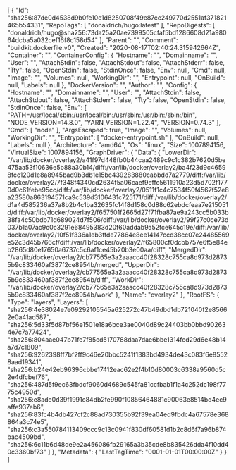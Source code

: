 [
  {
    "Id": "sha256:87de0d4538d9b0fe10e1d8250708f49e87cc249770d2551af371821465b54331",
    "RepoTags": [
      "donaldrich/hugo:latest"
    ],
    "RepoDigests": [
      "donaldrich/hugo@sha256:73da25a20ae7399505cfaf5bd1286608d21a98064dcba5a032cef16f8c158d54"
    ],
    "Parent": "",
    "Comment": "buildkit.dockerfile.v0",
    "Created": "2020-08-17T02:40:24.315942664Z",
    "Container": "",
    "ContainerConfig": {
      "Hostname": "",
      "Domainname": "",
      "User": "",
      "AttachStdin": false,
      "AttachStdout": false,
      "AttachStderr": false,
      "Tty": false,
      "OpenStdin": false,
      "StdinOnce": false,
      "Env": null,
      "Cmd": null,
      "Image": "",
      "Volumes": null,
      "WorkingDir": "",
      "Entrypoint": null,
      "OnBuild": null,
      "Labels": null
    },
    "DockerVersion": "",
    "Author": "",
    "Config": {
      "Hostname": "",
      "Domainname": "",
      "User": "",
      "AttachStdin": false,
      "AttachStdout": false,
      "AttachStderr": false,
      "Tty": false,
      "OpenStdin": false,
      "StdinOnce": false,
      "Env": [
        "PATH=/usr/local/sbin:/usr/local/bin:/usr/sbin:/usr/bin:/sbin:/bin",
        "NODE_VERSION=14.8.0",
        "YARN_VERSION=1.22.4",
        "VERSION=0.74.3"
      ],
      "Cmd": [
        "node"
      ],
      "ArgsEscaped": true,
      "Image": "",
      "Volumes": null,
      "WorkingDir": "",
      "Entrypoint": [
        "docker-entrypoint.sh"
      ],
      "OnBuild": null,
      "Labels": null
    },
    "Architecture": "amd64",
    "Os": "linux",
    "Size": 1007894156,
    "VirtualSize": 1007894156,
    "GraphDriver": {
      "Data": {
        "LowerDir": "/var/lib/docker/overlay2/a41f97d448fb0b44caa2489c9c1c382b7620d5be475aa53f10636e5b88a30b14/diff:/var/lib/docker/overlay2/ba4f23d9c46598fcc120d1e8a8945bad9b3db1e15bc439283880cabbdd7a2779/diff:/var/lib/docker/overlay2/7f348f4340cd2634f5a06caef9effc5611910a23d5d702f1770d0c61febe95cc/diff:/var/lib/docker/overlay2/0511f1c4c7534f50f4567f52e8a23580a863194571ca9c539d3106431c725171/diff:/var/lib/docker/overlay2/d1a4d585236a37a8b2b4c1ba32635fc14f8d158c0d88c62ebdcfeaa7e215051d/diff:/var/lib/docker/overlay2/f657501f2665d27f71fba87ae9a243cc5b033b38fa4c50bdb71d689024d7f506/diff:/var/lib/docker/overlay2/99f27c0ce73d037b1a07ac9c0c3291e68495383d20f60addab9a52fce645c19e/diff:/var/lib/docker/overlay2/10f51f336a1eb3ffde77864e8ee14147ccd38cc07e24485569e52c3d45b766cf/diff:/var/lib/docker/overlay2/f65800cf0dcbb757e6f5e84eb2865d80e17650a6737c5c6af1ce45b20b3e00aa/diff",
        "MergedDir": "/var/lib/docker/overlay2/cb77565e3a2aaacc40f28328c755ca8d973d28735b9c833460af387f2ce8954b/merged",
        "UpperDir": "/var/lib/docker/overlay2/cb77565e3a2aaacc40f28328c755ca8d973d28735b9c833460af387f2ce8954b/diff",
        "WorkDir": "/var/lib/docker/overlay2/cb77565e3a2aaacc40f28328c755ca8d973d28735b9c833460af387f2ce8954b/work"
      },
      "Name": "overlay2"
    },
    "RootFS": {
      "Type": "layers",
      "Layers": [
        "sha256:4e38024e7e09292105545a625272c47b49dbd1db721040f2e85662e0a41ad587",
        "sha256:5d33f5d87bf56e1501e18a6bce3ae0040d89c24403bb0bbd902634e7c7a77424",
        "sha256:804aae047b71fe7f85cd5170788daa7dae6bbe1314fed29d6e48b14a7d7c1809",
        "sha256:9262398ff7bf2ff9c46e20bbc5241f1383bd4934de43c083f6e85528aad19341",
        "sha256:b24e42eb96396cbbe17412eac62e2f4b10d80003c6338a9560d5c2e4dfcbef76",
        "sha256:487d5f9ec63fbdcf9060d4689c545fa81ccfbab1f1a4c252dc198f7775c4950d",
        "sha256:e8ade0d39f1991c84db2fe990f10856464881c90063e8514bd4ec9affe937eb6",
        "sha256:83fc4b4db427cf2c88ad730355b92f39ea04ed9fbdc4a67578e368864a3c74e5",
        "sha256:c3a550784113409ccc9c13c0941f830df60581d1b2c8d6f7a96b874bac4509bd",
        "sha256:6c11b6d48de9e2a456086fb29165a3b35cde8b835426dda4f10dd40c3360bf73"
      ]
    },
    "Metadata": {
      "LastTagTime": "0001-01-01T00:00:00Z"
    }
  }
]
